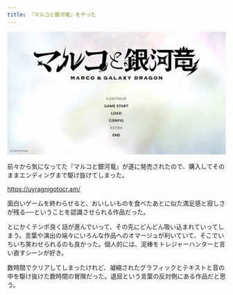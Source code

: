 ```yaml
---
title: 『マルコと銀河竜』をやった
---
```


![](/images/2020-02-28-marcotogingaryu.jpg)

前々から気になってた『マルコと銀河竜』が遂に発売されたので、購入してそのままエンディングまで駆け抜けてしまった。

https://uyragnigotocr.am/

面白いゲームを終わらせると、おいしいものを食べたあとに似た満足感と寂しさが残る──ということを認識させられる作品だった。

とにかくテンポ良く話が進んでいって、その先にどんどん吸い込まれていってしまう。言葉や演出の端々にいろんな作品へのオマージュが利いていて、そこでいちいち笑わせられるのも良かった。個人的には、泥棒をトレジャーハンターと言い直すシーンが好き。

数時間でクリアしてしまったけれど、凝縮されたグラフィックとテキストと音の中を駆け抜けた数時間の冒険だった。退屈という言葉の反対側にある作品だと思う。
